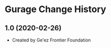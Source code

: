 Gurage Change History
====================

1.0 (2020-02-26)
----------------
* Created by Ge'ez Frontier Foundation
